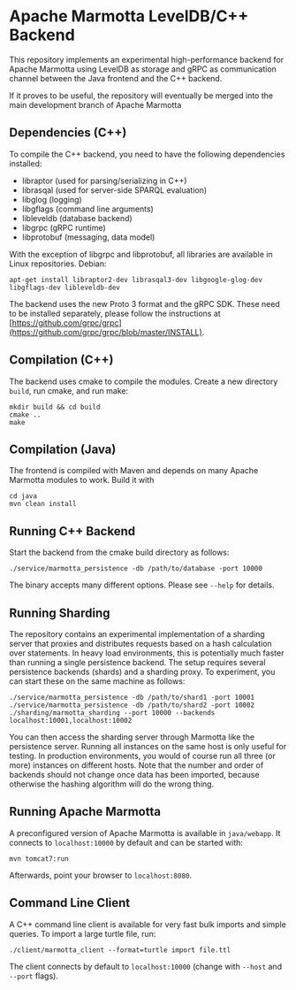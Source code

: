# Apache Marmotta LevelDB/C++ Backend

This repository implements an experimental high-performance backend for Apache Marmotta
using LevelDB as storage and gRPC as communication channel between the Java frontend
and the C++ backend. 

If it proves to be useful, the repository will eventually be merged into the main 
development branch of Apache Marmotta

## Dependencies (C++)

To compile the C++ backend, you need to have the following dependencies installed:

  * libraptor (used for parsing/serializing in C++)
  * librasqal (used for server-side SPARQL evaluation)
  * libglog (logging)
  * libgflags (command line arguments)
  * libleveldb (database backend)
  * libgrpc (gRPC runtime)
  * libprotobuf (messaging, data model)

With the exception of libgrpc and libprotobuf, all libraries are available in Linux repositories.
Debian:

    apt-get install libraptor2-dev librasqal3-dev libgoogle-glog-dev libgflags-dev libleveldb-dev
    
The backend uses the new Proto 3 format and the gRPC SDK. These need to be installed separately,
please follow the instructions at [https://github.com/grpc/grpc](https://github.com/grpc/grpc/blob/master/INSTALL).


## Compilation (C++)

The backend uses cmake to compile the modules. Create a new directory `build`, run cmake, and run make:

    mkdir build && cd build
    cmake ..
    make

## Compilation (Java)

The frontend is compiled with Maven and depends on many Apache Marmotta modules to work. Build it with

    cd java
    mvn clean install
    
## Running C++ Backend

Start the backend from the cmake build directory as follows:

    ./service/marmotta_persistence -db /path/to/database -port 10000
    
The binary accepts many different options. Please see `--help` for details.

## Running Sharding

The repository contains an experimental implementation of a sharding server that proxies and 
distributes requests based on a hash calculation over statements. In heavy load environments,
this is potentially much faster than running a single persistence backend. The setup requires
several persistence backends (shards) and a sharding proxy. To experiment, you can start these
on the same machine as follows:

    ./service/marmotta_persistence -db /path/to/shard1 -port 10001
    ./service/marmotta_persistence -db /path/to/shard2 -port 10002
    ./sharding/marmotta_sharding --port 10000 --backends localhost:10001,localhost:10002

You can then access the sharding server through Marmotta like the persistence server. Running all instances
on the same host is only useful for testing. In production environments, you would of course run all three
(or more) instances on different hosts. Note that the number and order of backends should not change once
data has been imported, because otherwise the hashing algorithm will do the wrong thing.

## Running Apache Marmotta 

A preconfigured version of Apache Marmotta is available in `java/webapp`. It connects to 
`localhost:10000` by default and can be started with:

    mvn tomcat7:run
    
Afterwards, point your browser to `localhost:8080`.

## Command Line Client

A C++ command line client is available for very fast bulk imports and simple queries. To import
a large turtle file, run:

    ./client/marmotta_client --format=turtle import file.ttl

The client connects by default to `localhost:10000` (change with `--host` and `--port` flags).
